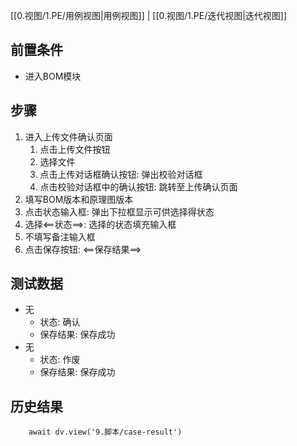 [[0.视图/1.PE/用例视图|用例视图]] | [[0.视图/1.PE/迭代视图|迭代视图]]

## 前置条件

- 进入BOM模块

## 步骤

1. 进入上传文件确认页面
	1. 点击上传文件按钮
	2. 选择文件
	3. 点击上传对话框确认按钮: 弹出校验对话框
	4. 点击校验对话框中的确认按钮: 跳转至上传确认页面
2. 填写BOM版本和原理图版本
3. 点击状态输入框: 弹出下拉框显示可供选择得状态
4. 选择<==状态==>: 选择的状态填充输入框
5. 不填写备注输入框
6. 点击保存按钮: <==保存结果==>

## 测试数据

- 无
	- 状态: 确认
	- 保存结果: 保存成功
- 无
	- 状态: 作废
	- 保存结果: 保存成功

## 历史结果

```dataviewjs
    await dv.view('9.脚本/case-result')
```
